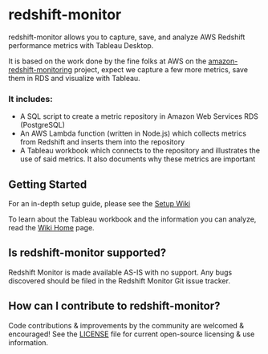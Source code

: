 # redshift-monitor

redshift-monitor allows you to capture, save, and analyze AWS Redshift performance metrics with Tableau Desktop.

It is based on the work done by the fine folks at AWS on the [amazon-redshift-monitoring](https://github.com/awslabs/amazon-redshift-monitoring) project, expect we capture a few more metrics, save them in RDS and visualize with Tableau.

### It includes:

* A SQL script to create a metric repository in Amazon Web Services RDS (PostgreSQL)
* An AWS Lambda function (written in Node.js) which collects metrics from Redshift and inserts them into the repository
* A Tableau workbook which connects to the repository and illustrates the use of said metrics. It also documents why these metrics are important

Getting Started
---------------
For an in-depth setup guide, please see the [Setup Wiki](https://github.com/russch/redshift-monitor/wiki/Setup)

To learn about the Tableau workbook and the information you can analyze, read the  [Wiki Home](https://github.com/russch/redshift-monitor/wiki) page.

Is redshift-monitor supported?
---------------
Redshift Monitor is made available AS-IS with no support. Any bugs discovered should be filed in the Redshift Monitor Git issue tracker.

How can I contribute to redshift-monitor?
---------------
Code contributions & improvements by the community are welcomed & encouraged! See the [LICENSE](https://github.com/tableau/redshift-monitor/blob/master/LICENSE) file for current open-source licensing & use information.
